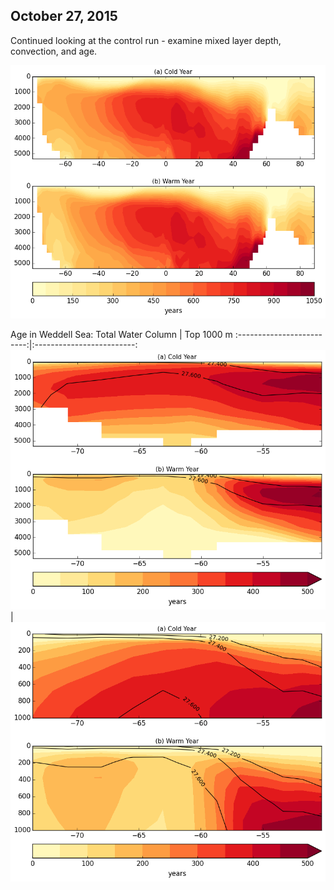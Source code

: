 ## October 27, 2015

Continued looking at the control run - examine mixed layer depth, convection, and age. 

![](files/newCO2_control800_age_warm_cold_10262015.png)

Age in Weddell Sea:
Total Water Column | Top 1000 m
:-------------------------:|:-------------------------:
![](files/newCO2_control800_weddell_sea_age_warm_cold_10262015.png)|![](files/newCO2_control800_weddell_sea_age_warm_cold_top1000_10262015.png)
